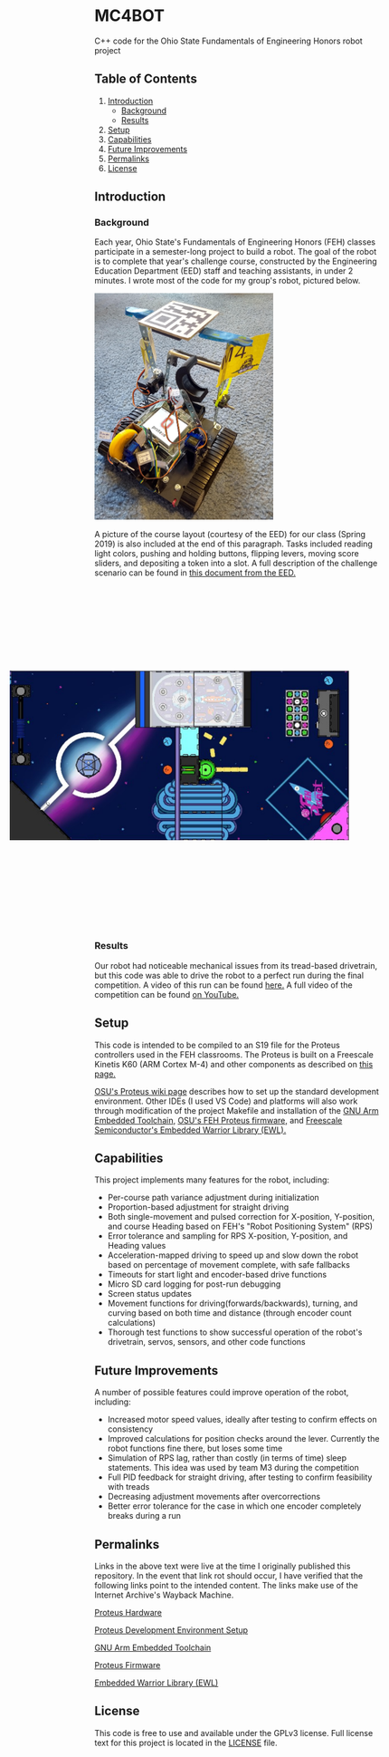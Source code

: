 # MC4BOT
C++ code for the Ohio State Fundamentals of Engineering Honors robot project


## Table of Contents
1. [Introduction](#introduction)
    - [Background](#background)
    - [Results](#results)
2. [Setup](#setup)
3. [Capabilities](#capabilities)
4. [Future Improvements](#future-improvements)
5. [Permalinks](#permalinks)
6. [License](#license)


## Introduction
### Background
Each year, Ohio State's Fundamentals of Engineering Honors (FEH) classes participate in a semester-long project to build a robot. The goal of the robot is to complete that year's challenge course, constructed by the Engineering Education Department (EED) staff and teaching assistants, in under 2 minutes. I wrote most of the code for my group's robot, pictured below.

<img src="images/M4-Robot.jpg" height="400" alt="Team M4 Robot Picture" >

A picture of the course layout (courtesy of the EED) for our class (Spring 2019) is also included at the end of this paragraph. Tasks included reading light colors, pushing and holding buttons, flipping levers, moving score sliders, and depositing a token into a slot. A full description of the challenge scenario can be found in [this document from the EED.](doc/Robot_Scenario.pdf)

<img src="images/Arcade-Course-CAD-2019.jpg" height="600" style="transform:rotate(270deg);" alt="Course Layout Design" >


### Results
Our robot had noticeable mechanical issues from its tread-based drivetrain, but this code was able to drive the robot to a perfect run during the final competition. A video of this run can be found [here.](https://youtu.be/jPylJhgtDp8?t=7669) A full video of the competition can be found [on YouTube.](https://youtu.be/jPylJhgtDp8)


## Setup
This code is intended to be compiled to an S19 file for the Proteus controllers used in the FEH classrooms. The Proteus is built on a Freescale Kinetis K60 (ARM Cortex M-4) and other components as described on [this page.](https://u.osu.edu/fehproteus/introduction/hardware/)

[OSU's Proteus wiki page](https://u.osu.edu/fehproteus/qt-environment/install-guide/) describes how to set up the standard development environment. Other IDEs (I used VS Code) and platforms will also work through modification of the project Makefile and installation of the [GNU Arm Embedded Toolchain,](https://developer.arm.com/tools-and-software/open-source-software/developer-tools/gnu-toolchain/gnu-rm/downloads) [OSU's FEH Proteus firmware,](https://code.osu.edu/fehelectronics/proteus_software/fehproteusfirmware) and [Freescale Semiconductor's Embedded Warrior Library (EWL).](https://community.nxp.com/docs/DOC-93277)


## Capabilities
This project implements many features for the robot, including:
* Per-course path variance adjustment during initialization
* Proportion-based adjustment for straight driving
* Both single-movement and pulsed correction for X-position, Y-position, and course Heading based on FEH's "Robot Positioning System" (RPS)
* Error tolerance and sampling for RPS X-position, Y-position, and Heading values
* Acceleration-mapped driving to speed up and slow down the robot based on percentage of movement complete, with safe fallbacks
* Timeouts for start light and encoder-based drive functions
* Micro SD card logging for post-run debugging
* Screen status updates
* Movement functions for driving(forwards/backwards), turning, and curving based on both time and distance (through encoder count calculations)
* Thorough test functions to show successful operation of the robot's drivetrain, servos, sensors, and other code functions


## Future Improvements
A number of possible features could improve operation of the robot, including:
* Increased motor speed values, ideally after testing to confirm effects on consistency
* Improved calculations for position checks around the lever. Currently the robot functions fine there, but loses some time
* Simulation of RPS lag, rather than costly (in terms of time) sleep statements. This idea was used by team M3 during the competition
* Full PID feedback for straight driving, after testing to confirm feasibility with treads
* Decreasing adjustment movements after overcorrections
* Better error tolerance for the case in which one encoder completely breaks during a run


## Permalinks
Links in the above text were live at the time I originally published this repository. In the event that link rot should occur, I have verified that the following links point to the intended content. The links make use of the Internet Archive's Wayback Machine.

[Proteus Hardware](https://web.archive.org/web/20200503214826/https://u.osu.edu/fehproteus/introduction/hardware/)

[Proteus Development Environment Setup](https://web.archive.org/web/20191025211221/https://u.osu.edu/fehproteus/qt-environment/install-guide/)

[GNU Arm Embedded Toolchain](https://web.archive.org/web/20200314195521/https://developer.arm.com/tools-and-software/open-source-software/developer-tools/gnu-toolchain/gnu-rm/downloads)

[Proteus Firmware](https://web.archive.org/web/20190129222412/https://code.osu.edu/fehelectronics/fehproteusfirmware)

[Embedded Warrior Library (EWL)](https://web.archive.org/web/20190821042720/https://community.nxp.com/docs/DOC-93277)


## License
This code is free to use and available under the GPLv3 license. Full license text for this project is located in the [LICENSE](./LICENSE) file.
